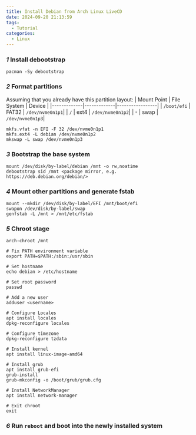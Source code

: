 ```yaml
---
title: Install Debian from Arch Linux LiveCD
date: 2024-09-20 21:13:59
tags:
  - Tutorial
categories:
  - Linux
---
```

### *1* Install debootstrap
```shell
pacman -Sy debootstrap
```
### *2* Format partitions
Assuming that you already have this partition layout:
| Mount Point | File System | Device          |
|-------------|-------------|-----------------|
| `/boot/efi` | FAT32       | `/dev/nvme0n1p1`|
| `/`         | ext4        | `/dev/nvme0n1p2`|
| -           | swap        | `/dev/nvme0n1p3`|

```shell
mkfs.vfat -n EFI -F 32 /dev/nvme0n1p1
mkfs.ext4 -L debian /dev/nvme0n1p2
mkswap -L swap /dev/nvme0n1p3
```
### *3* Bootstrap the base system
```shell
mount /dev/disk/by-label/debian /mnt -o rw,noatime
debootstrap sid /mnt <package mirror, e.g. https://deb.debian.org/debian/>
```
### *4* Mount other partitions and generate fstab
```shell
mount --mkdir /dev/disk/by-label/EFI /mnt/boot/efi
swapon /dev/disk/by-label/swap
genfstab -L /mnt > /mnt/etc/fstab
```
### *5* Chroot stage
```shell
arch-chroot /mnt

# Fix PATH environment variable
export PATH=$PATH:/sbin:/usr/sbin

# Set hostname
echo debian > /etc/hostname

# Set root password
passwd

# Add a new user
adduser <username>

# Configure Locales
apt install locales
dpkg-reconfigure locales

# Configure timezone
dpkg-reconfigure tzdata

# Install kernel
apt install linux-image-amd64

# Install grub
apt install grub-efi
grub-install
grub-mkconfig -o /boot/grub/grub.cfg

# Install NetworkManager
apt install network-manager

# Exit chroot
exit
```
### *6* Run `reboot` and boot into the newly installed system
